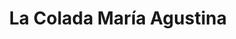 ---
title: "La Colada María Agustina"
url: /castello-de-la-plana/la-colada-maria-agustina/
shop: lavandería
---